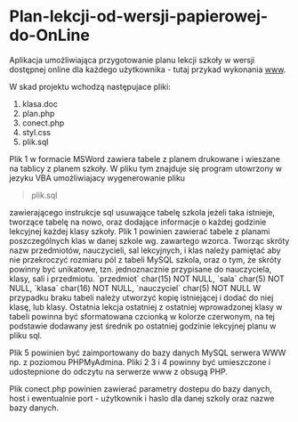 # Plan-lekcji-od-wersji-papierowej-do-OnLine

<p>
Aplikacja umożliwiająca przygotowanie planu lekcji szkoły 
w wersji dostępnej online dla każdego użytkownika - tutaj przykad wykonania <a href="http://www.nuke.2lo.wlodawa.pl/plan.php" target="_blank">www</a>.
</p>


<p>

W skad projektu wchodzą następujace pliki:
</p>

<ol>
<li> klasa.doc</li>
<li> plan.php</li>
<li> conect.php</li>
<li> styl.css</li>
<li> plik.sql</li>
</ol>

<p>
Plik 1 w formacie MSWord zawiera tabele z planem drukowane i wieszane na tablicy z planem szkoły.
W pliku tym znajduje się program utowrzony w jezyku VBA umożliwiajacy wygenerowanie pliku
<blockquote>
    plik.sql
</blockquote> zawierającego instrukcje sql usuwające tabelę szkola jeżeli taka istnieje, tworzące tabelę na nowo, 
oraz dodające informacje o każdej godzinie lekcyjnej każdej klasy szkoły.
Plik 1 powinien zawierać tabele z planami poszczególnych klas w danej szkole wg. zawartego 
wzorca. Tworząc skróty nazw przedmiotów, nauczycieli, sal lekcyjnych, i klas należy pamiętać
aby nie przekroczyć rozmiaru pól z tabeli MySQL szkola, oraz o tym, że skróty powinny być
unikatowe, tzn. jednoznacznie przypisane do nauczyciela, klasy, sali i przedmiotu.
`przedmiot` char(15) NOT NULL,
`sala` char(5) NOT NULL,
`klasa` char(16) NOT NULL,
`nauczyciel` char(5) NOT NULL
W przypadku braku tabeli należy utworzyć kopię istniejącej i dodać do niej klasę,
lub klasy.
Ostatnia lekcja ostatniej z ostatniej wprowadzonej klasy w tabeli powinna być sformatowana czcionką w kolorze czerwonym, na tej podstawie dodawany jest średnik po ostatniej godzinie lekcyjnej planu w pliku sql.
</p>
<p>
Plik 5 powinien być zaimportowany do bazy danych MySQL serwera WWW np. z poziomou PHPMyAdmina.
Pliki 2 3 i 4 powinny być umieszczone i udostepnione do odczytu na serwerze www z obsugą PHP.
</p>
Plik conect.php powinien zawierać parametry dostepu do bazy danych, host i ewentualnie port - użytkownik i haslo dla 
danej szkoly oraz nazwe bazy danych.


